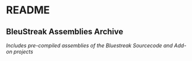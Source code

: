 # README
## BleuStreak Assemblies Archive

*Includes pre-compiled assemblies of the Bluestreak Sourcecode and Add-on projects* 
